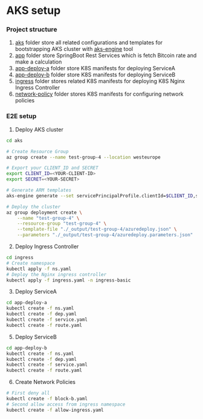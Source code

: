 # AKS setup

### Project structure
1. [aks](aks) folder store all related configurations and templates for bootstrapping AKS cluster with [aks-engine](https://github.com/Azure/aks-engine) tool
2. [app](app) folder store SpringBoot Rest Services which is fetch Bitcoin rate and make a calculation
3. [app-deploy-a](app-deploy-a) folder store K8S manifests for deploying ServiceA
4. [app-deploy-b](app-deploy-b) folder store K8S manifests for deploying ServiceB
5. [ingress](ingress) folder stores related K8S manifests for deploying K8S Nginx Ingress Controller
6. [network-policy](network-policy) folder stores K8S manifests for configuring network policies


### E2E setup 
1. Deploy AKS cluster
```bash
cd aks

# Create Resource Group
az group create --name test-group-4 --location westeurope

# Export your CLIENT_ID and SECRET
export CLIENT_ID=<YOUR-CLIENT-ID>
export SECRET=<YOUR-SECRET>

# Generate ARM templates 
aks-engine generate --set servicePrincipalProfile.clientId=$CLIENT_ID,servicePrincipalProfile.secret=$SECRET -m  kubernetes.json 

# Deploy the cluster 
az group deployment create \
    --name "test-group-4" \
    --resource-group "test-group-4" \
    --template-file "./_output/test-group-4/azuredeploy.json" \
    --parameters "./_output/test-group-4/azuredeploy.parameters.json"
```

2.  Deploy Ingress Controller
```bash
cd ingress
# Create namespace
kubectl apply -f ns.yaml
# Deploy the Nginx ingress controller 
kubectl apply -f ingress.yaml -n ingress-basic
```

3. Deploy ServiceA
```bash
cd app-deploy-a
kubectl create -f ns.yaml
kubectl create -f dep.yaml
kubectl create -f service.yaml
kubectl create -f route.yaml
```

5. Deploy ServiceB
```bash
cd app-deploy-b
kubectl create -f ns.yaml
kubectl create -f dep.yaml
kubectl create -f service.yaml
kubectl create -f route.yaml
```

6. Create Network Policies
```bash
# First deny all
kubectl create -f block-b.yaml
# Second allow access from ingress namespace 
kubectl create -f allow-ingress.yaml
```